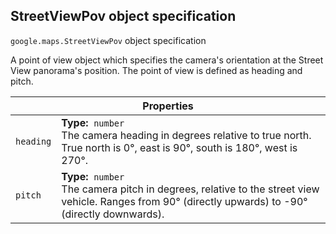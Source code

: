 <h2 id="StreetViewPov"> StreetViewPov object specification </h2><p>
<code><span itemprop="path">google.maps</span>.<span itemprop="name">StreetViewPov</span></code>
object specification
</p><p>A point of view object which specifies the camera's orientation at the Street View panorama's position. The point of view is defined as heading and pitch.</p><div class="devsite-table-wrapper"><table class="properties responsive" summary="object StreetViewPov - Properties">
<thead>
<tr><th colspan="2">Properties</th>
</tr></thead>
<tbody>
<tr>
<td><code><span>heading</span></code></td>
<td><div><strong>Type:</strong>&nbsp; <code>number</code></div>
<div class="desc">The camera heading in degrees relative to true north. True north is 0&#xB0;, east is 90&#xB0;, south is 180&#xB0;, west is 270&#xB0;.</div></td>
</tr>
<tr>
<td><code><span>pitch</span></code></td>
<td><div><strong>Type:</strong>&nbsp; <code>number</code></div>
<div class="desc">The camera pitch in degrees, relative to the street view vehicle. Ranges from 90&#xB0; (directly upwards) to -90&#xB0; (directly downwards).</div></td>
</tr>
</tbody>
</table></div>